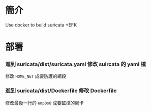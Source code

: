 # 簡介
Use docker to build suricata +EFK

# 部署
### 進到 suricata/dist/suricata.yaml 修改 suircata 的 yaml 檔
修改 `HOME_NET` 成要防護的網段
### 進到 suricata/dist/Dockerfile 修改 Dockerfile
修改最後一行的 `enp0s8` 成要監控的網卡
